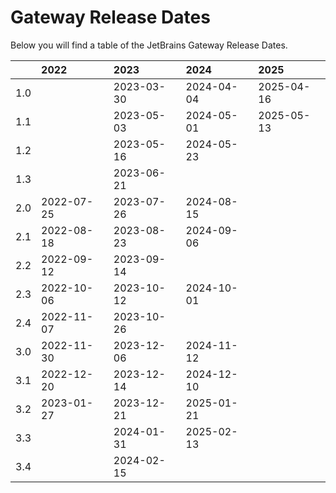 # Gateway Release Dates
Below you will find a table of the JetBrains Gateway Release Dates.

|     | 2022       | 2023       | 2024       | 2025       |
|----:|:-----------|:-----------|:-----------|:-----------|
| 1.0 |            | 2023-03-30 | 2024-04-04 | 2025-04-16 |
| 1.1 |            | 2023-05-03 | 2024-05-01 | 2025-05-13 |
| 1.2 |            | 2023-05-16 | 2024-05-23 |            |
| 1.3 |            | 2023-06-21 |            |            |
| 2.0 | 2022-07-25 | 2023-07-26 | 2024-08-15 |            |
| 2.1 | 2022-08-18 | 2023-08-23 | 2024-09-06 |            |
| 2.2 | 2022-09-12 | 2023-09-14 |            |            |
| 2.3 | 2022-10-06 | 2023-10-12 | 2024-10-01 |            |
| 2.4 | 2022-11-07 | 2023-10-26 |            |            |
| 3.0 | 2022-11-30 | 2023-12-06 | 2024-11-12 |            |
| 3.1 | 2022-12-20 | 2023-12-14 | 2024-12-10 |            |
| 3.2 | 2023-01-27 | 2023-12-21 | 2025-01-21 |            |
| 3.3 |            | 2024-01-31 | 2025-02-13 |            |
| 3.4 |            | 2024-02-15 |            |            |